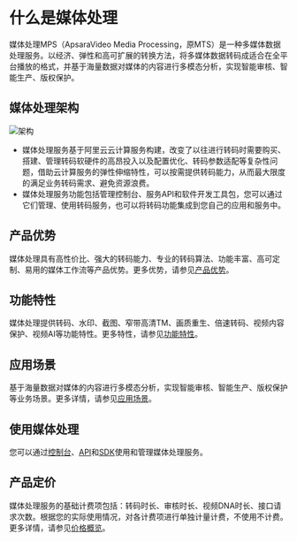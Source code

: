 # 什么是媒体处理

媒体处理MPS（ApsaraVideo Media Processing，原MTS）是一种多媒体数据处理服务。以经济、弹性和高可扩展的转换方法，将多媒体数据转码成适合在全平台播放的格式，并基于海量数据对媒体的内容进行多模态分析，实现智能审核、智能生产、版权保护。

## 媒体处理架构

![架构](https://static-aliyun-doc.oss-accelerate.aliyuncs.com/assets/img/zh-CN/5395612161/p237379.png)

-   媒体处理服务基于阿里云云计算服务构建，改变了以往进行转码时需要购买、搭建、管理转码软硬件的高昂投入以及配置优化、转码参数适配等复杂性问题，借助云计算服务的弹性伸缩特性，可以按需提供转码能力，从而最大限度的满足业务转码需求、避免资源浪费。
-   媒体处理服务功能包括管理控制台、服务API和软件开发工具包，您可以通过它们管理、使用转码服务，也可以将转码功能集成到您自己的应用和服务中。

## 产品优势

媒体处理具有高性价比、强大的转码能力、专业的转码算法、功能丰富、高可定制、易用的媒体工作流等产品优势。更多优势，请参见[产品优势](/cn.zh-CN/产品简介/产品优势.md)。

## 功能特性

媒体处理提供转码、水印、截图、窄带高清TM、画质重生、倍速转码、视频内容保护、视频AI等功能特性。更多特性，请参见[功能特性](/cn.zh-CN/产品简介/功能特性.md)。

## 应用场景

基于海量数据对媒体的内容进行多模态分析，实现智能审核、智能生产、版权保护等业务场景。更多详情，请参见[应用场景](/cn.zh-CN/产品简介/应用场景.md)。

## 使用媒体处理

您可以通过[控制台](/cn.zh-CN/控制台指南/控制台介绍.md)、[API](/cn.zh-CN/API参考/API概述.md)和[SDK](/cn.zh-CN/SDK参考/创建AccessKey.md)使用和管理媒体处理服务。

## 产品定价

媒体处理服务的基础计费项包括：转码时长、审核时长、视频DNA时长、接口请求次数。根据您的实际使用情况，对各计费项进行单独计量计费，不使用不计费。更多详情，请参见[价格概览](/cn.zh-CN/产品定价/价格概览.md)。

